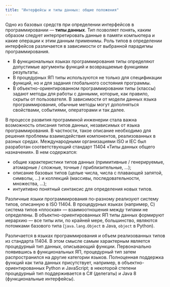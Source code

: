 ```yaml
---
title: "Интерфейсы и типы данных: общие положения"
---
```


Одно из базовых средств при определении интерфейсов в программировании — **типы данных**. 
Тип позволяет понять, каким образом следует интерпретировать данные в памяти компьютера и какие операции к этим данным применимы. 
Роль типов в определении интерфейсов различается в зависимости от выбранной парадигмы программирования.

  * В функциональных языках программирования типы определяют допустимые аргументы функций и возвращаемые функциями результаты.
  * В процедурных ЯП типы используются не только для спецификации функций, но и для задания глобального состояния программы.
  * В объектно-ориентированном программировании типы (классы) задают методы для работы с данными, которые, как правило, 
    скрыты от пользователя. В зависимости от модели данных языка программирования, обычные методы могут дополняться свойствами,
    событиями, операторами и так далее.

В процессе развития программной инженерии стала важна возможность описания типов данных, независимых от языка программирования. 
В частности, такое описание необходимо для решения проблемы взаимодействия компонентов, реализованных в разных средах. 
Международными организациями ISO и IEC был разработан соответствующий стандарт 11404 «Типы данных общего назначения». 
В нем содержатся:

  * общие характеристики типов данных (примитивные / генерируемые, атомарные / сложные, точные / приблизительные, …);
  * описание базовых типов (целые числа, числа с плавающей запятой, символы, …) и коллекций (массивы, последовательности, множества, …);
  * интуитивно понятный синтаксис для определения новых типов.

Различные языки программирования по-разному реализуют систему типов, описанную в ISO 11404. В процедурных языках (например, C) 
система типов «плоская» — взаимоотношения между типами не определены. В объектно-ориентированных ЯП типы данных формируют иерархию — 
все типы или, по крайней мере, большинство, являются потомками базового типа (`java.lang.Object` в Java, `object` в Python).

Различается в языках программирования и объем реализованных типов из стандарта 11404. 
В этом смысле самым характерным является процедурный тип данных, описывающий функции. Первоначально появившись в функциональных ЯП,
процедурный тип затем распространился на другие категории языков. Полноценная поддержка функций как типа данных присутствует, 
например, в объектно-ориентированных Python и JavaScript; в некоторой степени процедурный тип поддерживается в C# (делегаты) 
и Java 8 (функциональные интерфейсы).

